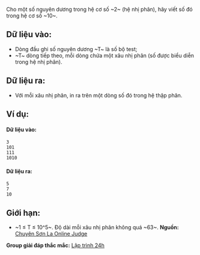 Cho một số nguyên dương trong hệ cơ số ~2~ (hệ nhị phân), hãy viết số đó trong hệ cơ số ~10~.

## Dữ liệu vào:
- Dòng đầu ghi số nguyên dương ~T~ là số bộ test;
- ~T~ dòng tiếp theo, mỗi dòng chứa một xâu nhị phân (số được biểu diễn trong hệ nhị phân).

## Dữ liệu ra:
- Với mỗi xâu nhị phân, in ra trên một dòng số đó trong hệ thập phân.

## Ví dụ:
#### Dữ liệu vào:
```
3
101
111
1010
```

#### Dữ liệu ra:
```
5
7
10
```

## Giới hạn:
- ~1 ≤ T ≤ 10^5~. Độ dài mỗi xâu nhị phân không quá ~63~.
**Nguồn:** [Chuyên Sơn La Online Judge](http://csloj.ddns.net/)

**Group giải đáp thắc mắc:** [Lập trình 24h](https://www.facebook.com/groups/1386904321519984)